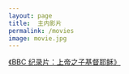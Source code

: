```yaml
---
layout: page
title:  主内影片
permalink: /movies
image: movie.jpg
---
```


<a href="/movies/jesus_the_real_story">《BBC 纪录片：上帝之子基督耶稣》</a>
